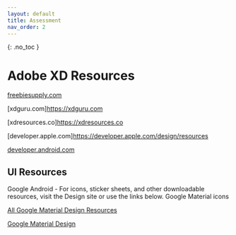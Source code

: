 ```yaml
---
layout: default
title: Assessment
nav_order: 2
---
```


{: .no_toc }

# Adobe XD Resources
 
[freebiesupply.com](https://freebiesupply.com/free-adobe-xd)

[xdguru.com]https://xdguru.com

[xdresources.co]https://xdresources.co

[developer.apple.com]https://developer.apple.com/design/resources

[developer.android.com](https://developer.android.com/design/downloads)


## UI Resources

Google Android - For icons, sticker sheets, and other downloadable resources, visit the Design site or use the links below.
Google Material icons

[All Google Material Design Resources](https://materialdesignkit.com/android-gui/)

[Google Material Design](https://material.io/)

